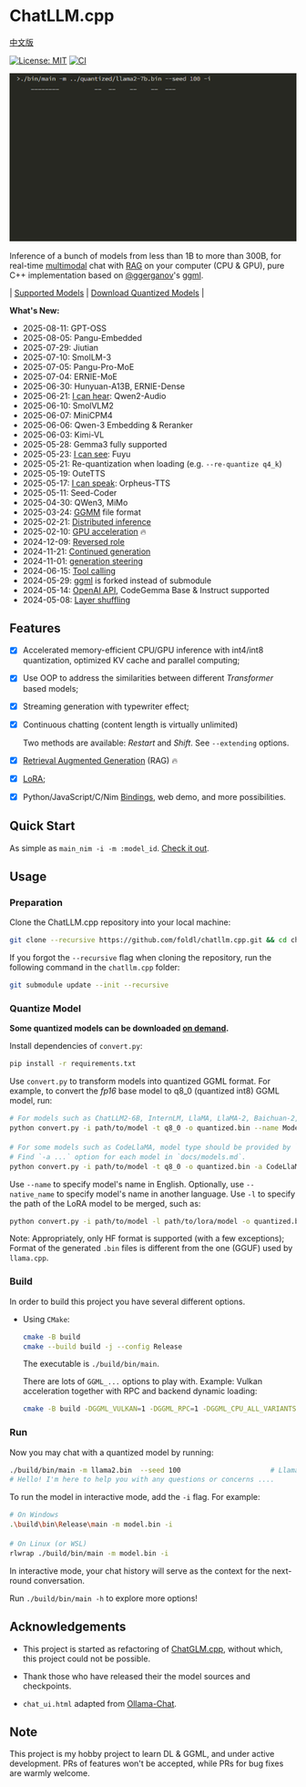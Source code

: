 # ChatLLM.cpp

[中文版](README_zh.md)

[![License: MIT](https://img.shields.io/badge/license-MIT-blue)](LICENSE) [![CI](https://github.com/foldl/chatllm.cpp/actions/workflows/build.yml/badge.svg)](https://github.com/foldl/chatllm.cpp/actions/workflows/build.yml)

![](./docs/demo.gif)

Inference of a bunch of models from less than 1B to more than 300B, for real-time [multimodal](./docs/multimodal.md) chat with [RAG](./docs/rag.md) on your computer (CPU & GPU),
pure C++ implementation based on [@ggerganov](https://github.com/ggerganov)'s [ggml](https://github.com/ggerganov/ggml).

| [Supported Models](./docs/models.md) | [Download Quantized Models](./docs/quick_start.md#download-quantized-models) |

**What's New:**

* 2025-08-11: GPT-OSS
* 2025-08-05: Pangu-Embedded
* 2025-07-29: Jiutian
* 2025-07-10: SmolLM-3
* 2025-07-05: Pangu-Pro-MoE
* 2025-07-04: ERNIE-MoE
* 2025-06-30: Hunyuan-A13B, ERNIE-Dense
* 2025-06-21: [I can hear](./docs/multimodal.md): Qwen2-Audio
* 2025-06-10: SmolVLM2
* 2025-06-07: MiniCPM4
* 2025-06-06: Qwen-3 Embedding & Reranker
* 2025-06-03: Kimi-VL
* 2025-05-28: Gemma3 fully supported
* 2025-05-23: [I can see](./docs/multimodal.md): Fuyu
* 2025-05-21: Re-quantization when loading (e.g. `--re-quantize q4_k`)
* 2025-05-19: OuteTTS
* 2025-05-17: [I can speak](./docs/multimodal.md): Orpheus-TTS
* 2025-05-11: Seed-Coder
* 2025-04-30: QWen3, MiMo
* 2025-03-24: [GGMM](./docs/ggmm.md) file format
* 2025-02-21: [Distributed inference](./docs/rpc.md)
* 2025-02-10: [GPU acceleration](./docs/gpu.md) 🔥
* 2024-12-09: [Reversed role](./docs/fun.md#reversed-role)
* 2024-11-21: [Continued generation](./docs/fun.md#continued-generation)
* 2024-11-01: [generation steering](./docs/fun.md#generation-steering)
* 2024-06-15: [Tool calling](./docs/tool_calling.md)
* 2024-05-29: [ggml](https://github.com/ggerganov/ggml) is forked instead of submodule
* 2024-05-14: [OpenAI API](./docs/binding.md#openai-compatible-api), CodeGemma Base & Instruct supported
* 2024-05-08: [Layer shuffling](./docs/fun.md#layer-shuffling)

## Features

* [x] Accelerated memory-efficient CPU/GPU inference with int4/int8 quantization, optimized KV cache and parallel computing;
* [x] Use OOP to address the similarities between different _Transformer_ based models;
* [x] Streaming generation with typewriter effect;
* [x] Continuous chatting (content length is virtually unlimited)

    Two methods are available: _Restart_ and _Shift_. See `--extending` options.

* [x] [Retrieval Augmented Generation](./docs/rag.md) (RAG) 🔥

* [x] [LoRA](./docs/models.md#lora-models);
* [x] Python/JavaScript/C/Nim [Bindings](./docs/binding.md), web demo, and more possibilities.

## Quick Start

As simple as `main_nim -i -m :model_id`. [Check it out](./docs/quick_start.md).

## Usage

### Preparation

Clone the ChatLLM.cpp repository into your local machine:

```sh
git clone --recursive https://github.com/foldl/chatllm.cpp.git && cd chatllm.cpp
```

If you forgot the `--recursive` flag when cloning the repository, run the following command in the `chatllm.cpp` folder:

```sh
git submodule update --init --recursive
```

### Quantize Model

**Some quantized models can be downloaded [on demand](./docs/quick_start.md#download-quantized-models).**

Install dependencies of `convert.py`:

```sh
pip install -r requirements.txt
```

Use `convert.py` to transform models into quantized GGML format. For example, to convert the _fp16_ base model to q8_0 (quantized int8) GGML model, run:

```sh
# For models such as ChatLLM2-6B, InternLM, LlaMA, LlaMA-2, Baichuan-2, etc
python convert.py -i path/to/model -t q8_0 -o quantized.bin --name ModelName

# For some models such as CodeLlaMA, model type should be provided by `-a`
# Find `-a ...` option for each model in `docs/models.md`.
python convert.py -i path/to/model -t q8_0 -o quantized.bin -a CodeLlaMA --name ModelName
```

Use `--name` to specify model's name in English. Optionally, use `--native_name` to specify model's name in another language.
Use `-l` to specify the path of the LoRA model to be merged, such as:

```sh
python convert.py -i path/to/model -l path/to/lora/model -o quantized.bin --name ModelName
```

Note: Appropriately, only HF format is supported (with a few exceptions); Format of the generated `.bin` files is different from the one (GGUF) used by `llama.cpp`.

### Build

In order to build this project you have several different options.

- Using `CMake`:

  ```sh
  cmake -B build
  cmake --build build -j --config Release
  ```

  The executable is `./build/bin/main`.

  There are lots of `GGML_...` options to play with. Example: Vulkan acceleration together with RPC and backend dynamic loading:

  ```sh
  cmake -B build -DGGML_VULKAN=1 -DGGML_RPC=1 -DGGML_CPU_ALL_VARIANTS=1 -DGGML_BACKEND_DL=1
  ```

### Run

Now you may chat with a quantized model by running:

```sh
./build/bin/main -m llama2.bin  --seed 100                      # Llama-2-Chat-7B
# Hello! I'm here to help you with any questions or concerns ....
```

To run the model in interactive mode, add the `-i` flag. For example:

```sh
# On Windows
.\build\bin\Release\main -m model.bin -i

# On Linux (or WSL)
rlwrap ./build/bin/main -m model.bin -i
```

In interactive mode, your chat history will serve as the context for the next-round conversation.

Run `./build/bin/main -h` to explore more options!

## Acknowledgements

* This project is started as refactoring of [ChatGLM.cpp](https://github.com/li-plus/chatglm.cpp), without which, this project could not be possible.

* Thank those who have released their the model sources and checkpoints.

* `chat_ui.html` adapted from [Ollama-Chat](https://github.com/Oft3r/Ollama-Chat).

## Note

This project is my hobby project to learn DL & GGML, and under active development. PRs of features won't
be accepted, while PRs for bug fixes are warmly welcome.

